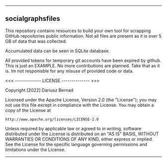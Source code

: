 --------------------------------------------------
## socialgraphsfiles
This repository contains resources to build your own tool for scrapping GitHub repositories public information.
Not all files are present as it is over 5 GB of data that was collected.

Accumulated data can be seen in SQLite database.

All provided tokens for temporary git accounts have been expired by github. This is just an EXAMPLE. No more contributions are planned. Take that as it is. Im not responisble for any misuse of provided code or data.




<<< ------------- LICENSE -------------- >>>

Copyright [2022] Dariusz Bernad

Licensed under the Apache License, Version 2.0 (the "License");
you may not use this file except in compliance with the License.
You may obtain a copy of the License at

    http://www.apache.org/licenses/LICENSE-2.0

Unless required by applicable law or agreed to in writing, software
distributed under the License is distributed on an "AS IS" BASIS,
WITHOUT WARRANTIES OR CONDITIONS OF ANY KIND, either express or implied.
See the License for the specific language governing permissions and
limitations under the License.

---------------------------------------------
